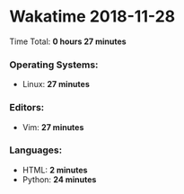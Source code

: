 # Wakatime 2018-11-28

Time Total: **0 hours 27 minutes**

### Operating Systems:
- Linux: **27 minutes** 

### Editors:
- Vim: **27 minutes** 

### Languages:
- HTML: **2 minutes** 
- Python: **24 minutes** 

